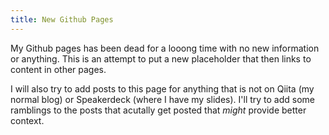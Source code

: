 ```yaml
---
title: New Github Pages
---
```


My Github pages has been dead for a looong time with no new information or anything. This is an attempt to put a new placeholder that then links to content in other pages.

I will also try to add posts to this page for anything that is not on Qiita (my normal blog) or Speakerdeck (where I have my slides). I'll try to add some ramblings to the posts that acutally get posted that *might* provide better context.
